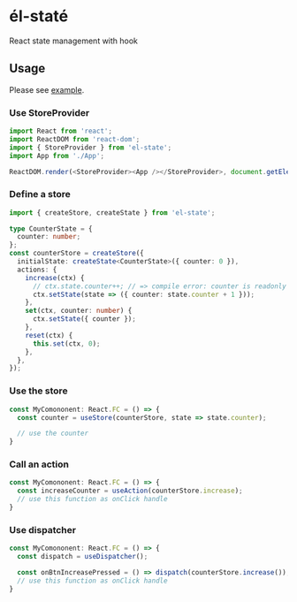 # él-staté

React state management with hook

## Usage

Please see [example](./example/index.tsx).

### Use StoreProvider
```js
import React from 'react';
import ReactDOM from 'react-dom';
import { StoreProvider } from 'el-state';
import App from './App';

ReactDOM.render(<StoreProvider><App /></StoreProvider>, document.getElementById('root'));
```

### Define a store
```ts
import { createStore, createState } from 'el-state';

type CounterState = {
  counter: number;
};
const counterStore = createStore({
  initialState: createState<CounterState>({ counter: 0 }),
  actions: {
    increase(ctx) {
      // ctx.state.counter++; // => compile error: counter is readonly
      ctx.setState(state => ({ counter: state.counter + 1 }));
    },
    set(ctx, counter: number) {
      ctx.setState({ counter });
    },
    reset(ctx) {
      this.set(ctx, 0);
    },
  },
});
```

### Use the store
```js
const MyComononent: React.FC = () => {
  const counter = useStore(counterStore, state => state.counter);

  // use the counter
}
```

### Call an action
```js
const MyComononent: React.FC = () => {
  const increaseCounter = useAction(counterStore.increase);
  // use this function as onClick handle
}
```

### Use dispatcher
```js
const MyComononent: React.FC = () => {
  const dispatch = useDispatcher();

  const onBtnIncreasePressed = () => dispatch(counterStore.increase());
  // use this function as onClick handle
}
```